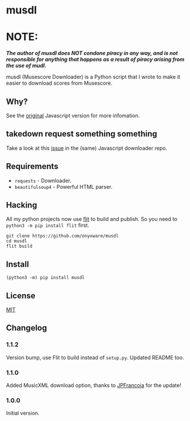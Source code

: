 # musdl

# NOTE:
_**The author of musdl does NOT condone piracy in any way, and is not responsible for anything that happens as a result of piracy arising from the use of mudl.**_

musdl (Musescore Downloader) is a Python script that I wrote to make it easier to download scores from Musescore.

## Why?
See the [original](https://github.com/Xmader/musescore-downloader) Javascript version for more infomation.

## takedown request something something
Take a look at this [issue](https://github.com/Xmader/musescore-downloader/issues/5) in the (same) Javascript downloader repo.

## Requirements
- `requests` - Downloader.
- `beautifulsoup4` - Powerful HTML parser.

## Hacking

All my python projects now use [flit](https://pypi.org/project/flit) to build and publish.
So you need to `python3 -m pip install flit` first.

```
git clone https://github.com/onyxware/musdl
cd musdl
flit build
```

## Install
`(python3 -m) pip install musdl`

## License
[MIT](/LICENSE)

## Changelog

### 1.1.2
Version bump, use Flit to build instead of `setup.py`.
Updated README too.

### 1.1.0
Added MusicXML download option, thanks to [JPFrancoia](https://github.com/JPFrancoia) for the update!

### 1.0.0
Initial version.

